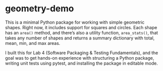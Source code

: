 # geometry-demo

This is a minimal Python package for working with simple geometric shapes. Right now, it includes support for squares and circles. Each shape has an `area()` method, and there’s also a utility function, `area_stats()`, that takes any number of shapes and returns a summary dictionary with total, mean, min, and max areas.

I built this for Lab 4 (Software Packaging & Testing Fundamentals), and the goal was to get hands-on experience with structuring a Python package, writing unit tests using pytest, and installing the package in editable mode.

